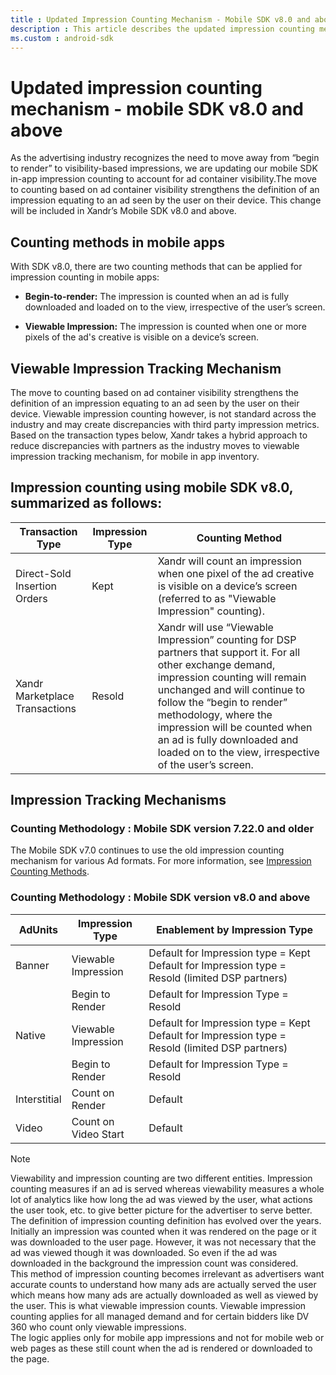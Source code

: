 ```yaml
---
title : Updated Impression Counting Mechanism - Mobile SDK v8.0 and above
description : This article describes the updated impression counting mechanism for the Mobile SDK. This change will be included in Xandr’s Mobile SDK version 8.0 and above.
ms.custom : android-sdk
---
```


# Updated impression counting mechanism - mobile SDK v8.0 and above

As the advertising industry recognizes the need to move away from “begin to render” to visibility-based impressions, we are updating our mobile SDK in-app impression counting to account for ad container visibility.The move to counting based on ad container visibility strengthens the definition of an impression equating to an ad seen by the user on their device. This change will be included in Xandr’s Mobile SDK v8.0 and above.

## Counting methods in mobile apps

With SDK v8.0, there are two counting methods that can be applied for impression counting in mobile apps:

- **Begin-to-render:** The impression is counted when an ad is fully downloaded and loaded on to the view, irrespective of the user’s screen.

- **Viewable Impression:** The impression is counted when one or more pixels of the ad's creative is visible on a device’s screen.

## Viewable Impression Tracking Mechanism

The move to counting based on ad container visibility strengthens the definition of an impression equating to an ad seen by the user on their device. Viewable impression counting however, is not standard across the industry and may create discrepancies with third party impression metrics. Based on the transaction types below, Xandr takes a hybrid approach to reduce discrepancies with partners as the industry moves to viewable impression tracking mechanism, for mobile in app inventory.

## Impression counting using mobile SDK v8.0, summarized as follows:

| Transaction Type | Impression Type | Counting Method |
|--|--|--|
| Direct-Sold Insertion Orders | Kept | Xandr will count an impression when one pixel of the ad creative is visible on a device’s screen (referred to as "Viewable Impression" counting). |
| Xandr Marketplace Transactions | Resold | Xandr will use “Viewable Impression” counting for DSP partners that support it. For all other exchange demand, impression counting will remain unchanged and will continue to follow the “begin to render” methodology, where the impression will be counted when an ad is fully downloaded and loaded on to the view, irrespective of the user’s screen. |

## Impression Tracking Mechanisms

### Counting Methodology : Mobile SDK version 7.22.0 and older

The Mobile SDK v7.0 continues to use the old impression counting mechanism for various Ad formats. For more information, see [Impression Counting Methods](impression-counting-methods.md).

### Counting Methodology : Mobile SDK version v8.0 and above

| AdUnits      | Impression Type      | Enablement by Impression Type                                                                  |
|--------------|----------------------|------------------------------------------------------------------------------------------------|
| Banner       | Viewable Impression  | Default for Impression type = Kept Default for Impression type = Resold (limited DSP partners) |
|              | Begin to Render      | Default for Impression Type = Resold                                                           |
| Native       | Viewable Impression  | Default for Impression type = Kept Default for Impression type = Resold (limited DSP partners) |
|              | Begin to Render      | Default for Impression Type = Resold                                                           |
| Interstitial | Count on Render      | Default                                                                                        |
| Video        | Count on Video Start | Default                                                                                        |
> [!NOTE]
> Viewability and impression counting are two different entities. Impression counting measures if an ad is served whereas viewability measures a whole lot of analytics like how long the ad was viewed by the user, what actions the user took, etc. to give better picture for the advertiser to serve better. The definition of impression counting definition has evolved over the years. Initially an impression was counted when it was rendered on the page or it was downloaded to the user page. However, it was not necessary that the ad was viewed though it was downloaded. So even if the ad was downloaded in the background the impression count was considered.  
> This method of impression counting becomes irrelevant as advertisers want accurate counts to understand how many ads are actually served the user which means how many ads are actually downloaded as well as viewed by the user. This is what viewable impression counts. Viewable impression counting applies for all managed demand and for certain bidders like DV 360 who count only viewable impressions.  
> The logic applies only for mobile app impressions and not for mobile web or web pages as these still count when the ad is rendered or downloaded to the page.